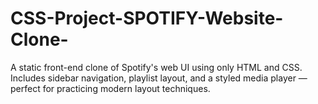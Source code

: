 # CSS-Project-SPOTIFY-Website-Clone-
A static front-end clone of Spotify's web UI using only HTML and CSS. Includes sidebar navigation, playlist layout, and a styled media player — perfect for practicing modern layout techniques.
